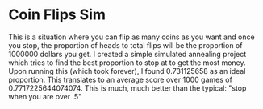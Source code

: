 # Coin Flips Sim

This is a situation where you can flip as many coins as you want and once you stop, the proportion of heads to total flips will be the proportion of 1000000 dollars you get. I created a simple simulated annealing project which tries to find the best proportion to stop at to get the most money. Upon running this (which took forever), I found 0.731125658 as an ideal proportion. This translates to an average score over 1000 games of 0.7717225644074074. This is much, much better than the typical: "stop when you are over .5"


